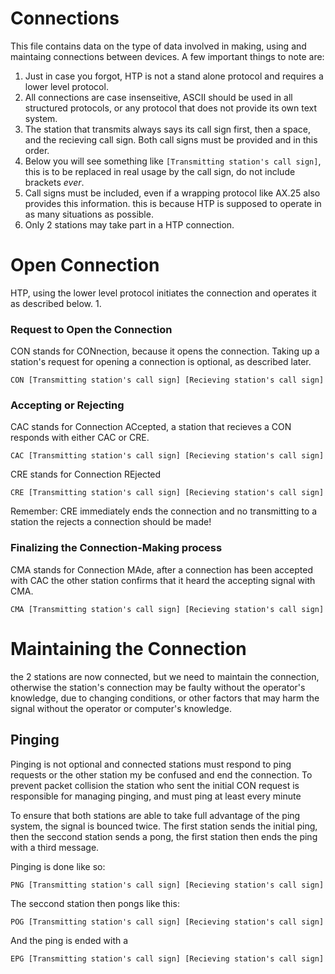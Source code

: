 # Connections
This file contains data on the type of data involved in making, using and maintaing connections between devices. A few important things to note are:

1. Just in case you forgot, HTP is not a stand alone protocol and requires a lower level protocol.
2. All connections are case insenseitive, ASCII should be used in all structured protocols, or any protocol that does not provide its own text system.
3. The station that transmits always says its call sign first, then a space, and the recieving call sign. Both call signs must be provided and in this order.
4. Below you will see something like `[Transmitting station's call sign]`, this is to be replaced in real usage by the call sign, do not include brackets *ever*.
5. Call signs must be included, even if a wrapping protocol like AX.25 also provides this information. this is because HTP is supposed to operate in as many situations as possible.
6. Only 2 stations may take part in a HTP connection.

# Open Connection
HTP, using the lower level protocol initiates the connection and operates it as described below.
1. 

### Request to Open the Connection
CON stands for CONnection, because it opens the connection. Taking up a station's request for opening a connection is optional, as described later.

```
CON [Transmitting station's call sign] [Recieving station's call sign]
```

### Accepting or Rejecting 
CAC stands for Connection ACcepted, a station that recieves a CON responds with either CAC or CRE.

```
CAC [Transmitting station's call sign] [Recieving station's call sign]
```

CRE stands for Connection REjected

```
CRE [Transmitting station's call sign] [Recieving station's call sign]
```

Remember: CRE immediately ends the connection and no transmitting to a station the rejects a connection should be made!

### Finalizing the Connection-Making process
CMA stands for Connection MAde, after a connection has been accepted with CAC the other station confirms that it heard the accepting signal with CMA.

```
CMA [Transmitting station's call sign] [Recieving station's call sign]
```

# Maintaining the Connection
the 2 stations are now connected, but we need to maintain the connection, otherwise the station's connection may be faulty without the operator's knowledge, due to changing conditions, or other factors that may harm the signal without the operator or computer's knowledge.

## Pinging
Pinging is not optional and connected stations must respond to ping requests or the other station my be confused and end the connection. To prevent packet collision the station who sent the initial CON request is responsible for managing pinging, and must ping at least every minute

To ensure that both stations are able to take full advantage of the ping system, the signal is bounced twice. The first station sends the initial ping, then the seccond station sends a pong, the first station then ends the ping with a third message.

Pinging is done like so:
```
PNG [Transmitting station's call sign] [Recieving station's call sign]
```

The seccond station then pongs like this:

```
POG [Transmitting station's call sign] [Recieving station's call sign]
```

And the ping is ended with a
```
EPG [Transmitting station's call sign] [Recieving station's call sign]
```